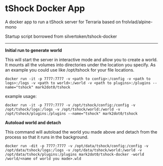 # tShock Docker App

A docker app to run a tShock server for Terraria based on frolvlad/alpine-mono

Startup script borrowed from silvertoken/tshock-docker

----

**Initial run to generate world**

This will start the server in interactive mode and allow you to create a world.  It mounts all the volumes into directories under the location you specify. As an example you could use like /opt/tshock for your file locations.

`docker run -it -p 7777:7777 -v <path to config>:/config -v <path to logs>:/logs -v <path to world>:/world -v <path to plugins>:/plugins --name="tshock" mark2dot0/tshock`

example usage:

`docker run -it -p 7777:7777 -v /opt/tshock/config:/config -v /opt/tshock/logs:/logs -v /opt/tshock/world:/world -v /opt/tshock/plugins:/plugins --name="tshock" mark2dot0/tshock`

**Autoload world and detach**

This command will autoload the world you made above and detach from the process so that it runs in the background.

`docker run -dit -p 7777:7777 -v /opt/data/tshock/config:/config -v /opt/data/tshock/logs:/logs -v /opt/data/tshock/world:/world -v /opt/data/tshock/plugins:/plugins mark2dot0/tshock-docker -world /world/<name of world you made>.wld`
